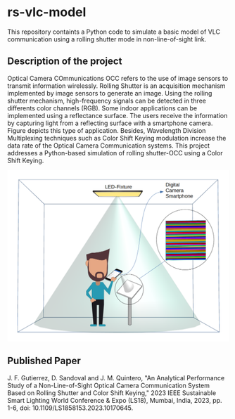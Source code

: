 # rs-vlc-model
This repository containts a Python code to simulate a basic model of VLC communication using a rolling shutter mode in non-line-of-sight link.

## Description of the project
Optical Camera COmmunications OCC refers to the use of image sensors to transmit information wirelessly. Rolling Shutter is an acquisition mechanism implemented by image sensors to generate an image. Using the rolling shutter mechanism, high-frequency signals can be detected in three differents color channels (RGB). Some indoor applications can be implemented using a reflectance surface. The users receive the information by capturing light from a reflecting surface with a smartphone camera. Figure depicts this type of application. Besides, Wavelength Division Multiplexing techniques such as Color Shift Keying modulation increase the data rate of the Optical Camera Communication systems. This project addresses a Python-based simulation of rolling shutter-OCC using a Color Shift Keying.

![alt text](https://github.com/jufgutierrezgo/rs-vlc-model/blob/main/images/OCC-rs-csk-nlos.png?raw=true)

## Published Paper

J. F. Gutierrez, D. Sandoval and J. M. Quintero, "An Analytical Performance Study of a Non-Line-of-Sight Optical Camera Communication System Based on Rolling Shutter and Color Shift Keying," 2023 IEEE Sustainable Smart Lighting World Conference & Expo (LS18), Mumbai, India, 2023, pp. 1-6, doi: 10.1109/LS1858153.2023.10170645.




